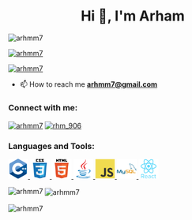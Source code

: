 <h1 align="center">Hi 👋, I'm Arham</h1>
<p align="left"> <img src="https://komarev.com/ghpvc/?username=arhmm7&label=Profile%20views&color=0e75b6&style=flat" alt="arhmm7" /> </p>

<p align="left"> <a href="https://github.com/ryo-ma/github-profile-trophy"><img src="https://github-profile-trophy.vercel.app/?username=arhmm7" alt="arhmm7" /></a> </p>

<p align="left"> <a href="https://twitter.com/arhmm7" target="blank"><img src="https://img.shields.io/twitter/follow/arhmm7?logo=twitter&style=for-the-badge" alt="arhmm7" /></a> </p>

- 📫 How to reach me **arhmm7@gmail.com**

<h3 align="left">Connect with me:</h3>
<p align="left">
<a href="https://twitter.com/arhmm7" target="blank"><img align="center" src="https://raw.githubusercontent.com/rahuldkjain/github-profile-readme-generator/master/src/images/icons/Social/twitter.svg" alt="arhmm7" height="30" width="40" /></a>
<a href="https://instagram.com/rhm_906" target="blank"><img align="center" src="https://raw.githubusercontent.com/rahuldkjain/github-profile-readme-generator/master/src/images/icons/Social/instagram.svg" alt="rhm_906" height="30" width="40" /></a>
</p>

<h3 align="left">Languages and Tools:</h3>
<p align="left"> <a href="https://www.w3schools.com/cpp/" target="_blank" rel="noreferrer"> <img src="https://raw.githubusercontent.com/devicons/devicon/master/icons/cplusplus/cplusplus-original.svg" alt="cplusplus" width="40" height="40"/> </a> <a href="https://www.w3schools.com/css/" target="_blank" rel="noreferrer"> <img src="https://raw.githubusercontent.com/devicons/devicon/master/icons/css3/css3-original-wordmark.svg" alt="css3" width="40" height="40"/> </a> <a href="https://www.w3.org/html/" target="_blank" rel="noreferrer"> <img src="https://raw.githubusercontent.com/devicons/devicon/master/icons/html5/html5-original-wordmark.svg" alt="html5" width="40" height="40"/> </a> <a href="https://www.java.com" target="_blank" rel="noreferrer"> <img src="https://raw.githubusercontent.com/devicons/devicon/master/icons/java/java-original.svg" alt="java" width="40" height="40"/> </a> <a href="https://developer.mozilla.org/en-US/docs/Web/JavaScript" target="_blank" rel="noreferrer"> <img src="https://raw.githubusercontent.com/devicons/devicon/master/icons/javascript/javascript-original.svg" alt="javascript" width="40" height="40"/> </a> <a href="https://www.mysql.com/" target="_blank" rel="noreferrer"> <img src="https://raw.githubusercontent.com/devicons/devicon/master/icons/mysql/mysql-original-wordmark.svg" alt="mysql" width="40" height="40"/> </a> <a href="https://reactjs.org/" target="_blank" rel="noreferrer"> <img src="https://raw.githubusercontent.com/devicons/devicon/master/icons/react/react-original-wordmark.svg" alt="react" width="40" height="40"/> </a> </p>

<p><img align="left" src="https://github-readme-stats.vercel.app/api/top-langs?username=arhmm7&show_icons=true&locale=en&layout=compact" alt="arhmm7" /></p>

<p>&nbsp;<img align="center" src="https://github-readme-stats.vercel.app/api?username=arhmm7&show_icons=true&locale=en" alt="arhmm7" /></p>

<p><img align="center" src="https://github-readme-streak-stats.herokuapp.com/?user=arhmm7&" alt="arhmm7" /></p>
